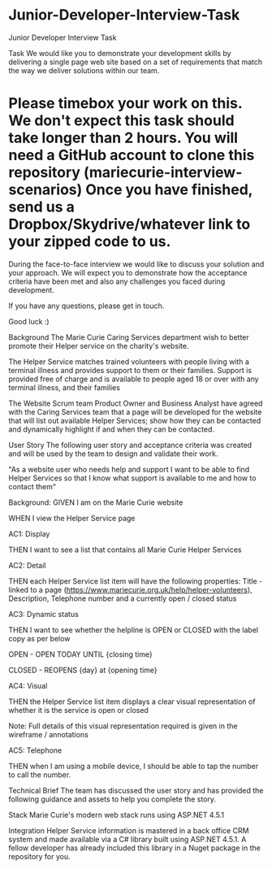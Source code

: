 # Junior-Developer-Interview-Task
Junior Developer Interview Task


Task
We would like you to demonstrate your development skills by delivering a single page web site based on a set of requirements that match the way we deliver solutions within our team.

Please timebox your work on this. We don't expect this task should take longer than 2 hours.
You will need a GitHub account to clone this repository (mariecurie-interview-scenarios)
Once you have finished, send us a Dropbox/Skydrive/whatever link to your zipped code to us.
=======

During the face-to-face interview we would like to discuss your solution and your approach. We will expect you to demonstrate how the acceptance criteria have been met and also any challenges you faced during development.

If you have any questions, please get in touch.

Good luck :)

Background
The Marie Curie Caring Services department wish to better promote their Helper service on the charity's website.

The Helper Service matches trained volunteers with people living with a terminal illness and provides support to them or their families. Support is provided free of charge and is available to people aged 18 or over with any terminal illness, and their families

The Website Scrum team Product Owner and Business Analyst have agreed with the Caring Services team that a page will be developed for the website that will list out available Helper Services; show how they can be contacted and dynamically highlight if and when they can be contacted.

User Story
The following user story and acceptance criteria was created and will be used by the team to design and validate their work.

"As a website user who needs help and support I want to be able to find Helper Services so that I know what support is available to me and how to contact them"

Background: GIVEN I am on the Marie Curie website

WHEN I view the Helper Service page

AC1: Display

THEN I want to see a list that contains all Marie Curie Helper Services

AC2: Detail

THEN each Helper Service list item will have the following properties: Title - linked to a page (https://www.mariecurie.org.uk/help/helper-volunteers), Description, Telephone number and a currently open / closed status

AC3: Dynamic status

THEN I want to see whether the helpline is OPEN or CLOSED with the label copy as per below

OPEN - OPEN TODAY UNTIL {closing time}

CLOSED - REOPENS {day} at {opening time}

AC4: Visual

THEN the Helper Service list item displays a clear visual representation of whether it is the service is open or closed

Note: Full details of this visual representation required is given in the wireframe / annotations

AC5: Telephone

THEN when I am using a mobile device, I should be able to tap the number to call the number.

Technical Brief
The team has discussed the user story and has provided the following guidance and assets to help you complete the story.

Stack
Marie Curie's modern web stack runs using ASP.NET 4.5.1

Integration
Helper Service information is mastered in a back office CRM system and made available via a C# library built using ASP.NET 4.5.1. A fellow developer has already included this library in a Nuget package in the repository for you.
